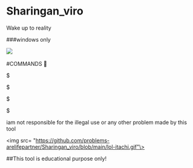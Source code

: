 # Sharingan_viro
Wake up to reality



###windows only


<img src=
"https://github.com/problems-arelifepartner/Sharingan_viro/blob/main/itachi-sharingan.gif"/>

#COMMANDS 🙂

$

$

$


$



iam not responsible for the illegal use or any other problem made by this tool


<img src= "https://github.com/problems-arelifepartner/Sharingan_viro/blob/main/lol-itachi.gif"\>


##This tool is educational purpose only! 
